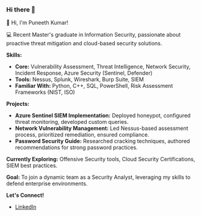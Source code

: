 ### Hi there 👋

👋  Hi, I'm Puneeth Kumar!

💻  Recent Master's graduate in Information Security, passionate about proactive threat mitigation and cloud-based security solutions.

**Skills:**
* **Core:**  Vulnerability Assessment, Threat Intelligence, Network Security, Incident Response, Azure Security (Sentinel, Defender)
* **Tools:**  Nessus, Splunk, Wireshark, Burp Suite, SIEM
* **Familiar With:** Python, C++, SQL, PowerShell, Risk Assessment Frameworks (NIST, ISO)

**Projects:**
* **Azure Sentinel SIEM Implementation:**  Deployed honeypot, configured threat monitoring, developed custom queries.
* **Network Vulnerability Management:** Led Nessus-based assessment process, prioritized remediation, ensured compliance.
* **Password Security Guide:** Researched cracking techniques, authored recommendations for strong password practices.

**Currently Exploring:** Offensive Security tools, Cloud Security Certifications, SIEM best practices.

**Goal:**  To join a dynamic team as a Security Analyst, leveraging my skills to defend enterprise environments. 

**Let's Connect!** 
* [LinkedIn](https://www.linkedin.com/in/puneethdevarinti/) 

<!--
**Deva9977/Deva9977** is a ✨ _special_ ✨ repository because its `README.md` (this file) appears on your GitHub profile.

Here are some ideas to get you started:

- 🔭 I’m currently working on ...
- 🌱 I’m currently learning ...
- 👯 I’m looking to collaborate on ...
- 🤔 I’m looking for help with ...
- 💬 Ask me about ...
- 📫 How to reach me: ...
- 😄 Pronouns: ...
- ⚡ Fun fact: ...
-->

